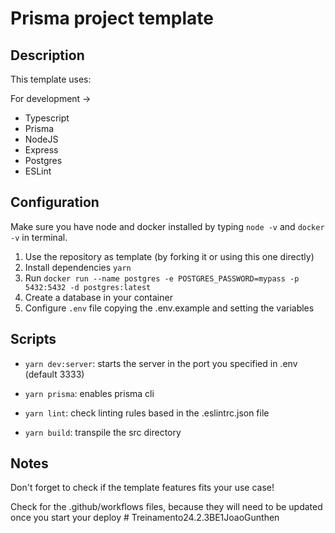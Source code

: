 ﻿# Prisma project template

## Description

This template uses:

For development ->
- Typescript
- Prisma
- NodeJS
- Express
- Postgres
- ESLint

## Configuration

Make sure you have node and docker installed by typing `node -v` and `docker -v` in terminal.

1. Use the repository as template (by forking it or using this one directly)
2. Install dependencies `yarn`
3. Run `docker run --name postgres -e POSTGRES_PASSWORD=mypass -p 5432:5432 -d postgres:latest`
4. Create a database in your container
5. Configure `.env` file copying the .env.example and setting the variables

## Scripts

- `yarn dev:server`: starts the server in the port you specified in .env (default 3333)

- `yarn prisma`: enables prisma cli

- `yarn lint`: check linting rules based in the .eslintrc.json file

- `yarn build`: transpile the src directory

## Notes

Don't forget to check if the template features fits your use case!

Check for the .github/workflows files, because they will need to be updated once you start your deploy 
#   T r e i n a m e n t o 2 4 . 2 . 3 B E 1 J o a o G u n t h e n  
 